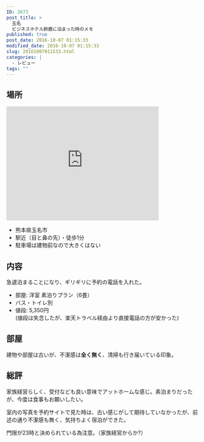 ```yaml
---
ID: 2673
post_title: >
  玉名
  ビジネスホテル鈴鹿に泊まった時のメモ
published: true
post_date: 2016-10-07 01:15:33
modified_date: 2016-10-07 01:15:33
slug: 20161007011533.html
categories: |
  - レビュー
tags: ""
---
```

## 場所
<div class="gmap">
<iframe src="https://www.google.com/maps/embed?pb=!1m18!1m12!1m3!1d3348.9050540981734!2d130.54753811518586!3d32.92710668092704!2m3!1f0!2f0!3f0!3m2!1i1024!2i768!4f13.1!3m3!1m2!1s0x35405a2895adbd9d%3A0xe4ce36ed9874ce6c!2z44CSODY1LTAwNjQg54aK5pys55yM546J5ZCN5biC5Lit77yR77yX77yU77yT4oiS77yT!5e0!3m2!1sja!2sjp!4v1475770690373" width="400" height="300" frameborder="0" style="border:0" allowfullscreen></iframe>
</div>

* 熊本県玉名市
* 駅近（目と鼻の先）・徒歩1分
* 駐車場は建物前なので大きくはない

## 内容
急遽泊まることになり、ギリギリに予約の電話を入れた。

* 部屋: 洋室 素泊りプラン（6畳）
 * バス・トイレ別
* 値段: 5,350円  
(値段は失念したが、楽天トラベル経由より直接電話の方が安かった)

## 部屋
建物や部屋は古いが、不潔感は**全く無く**、清掃も行き届いている印象。

## 総評
家族経営らしく、受付なども良い意味でアットホームな感じ。素泊まりだったが、今度は食事もお願いしたい。

室内の写真を予約サイトで見た時は、古い感じがして期待していなかったが、前述の通り不潔感も無く、気持ちよく宿泊ができた。

門限が23時と決められている為注意。（家族経営からか?）
